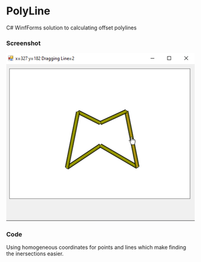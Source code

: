 # PolyLine

C# WinfForms solution to calculating offset polylines


### Screenshot

![scr](screenshot.png)

### Code

Using homogeneous coordinates for points and lines which make finding the inersections easier.
